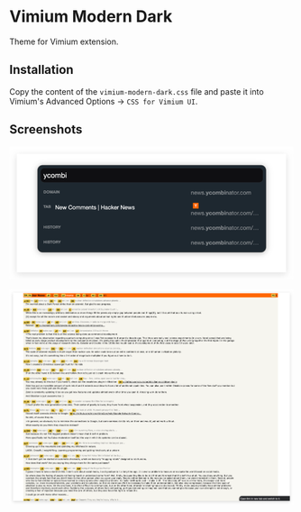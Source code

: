 # Vimium Modern Dark

Theme for Vimium extension.

## Installation

Copy the content of the `vimium-modern-dark.css` file and paste it into Vimium's Advanced Options -> `CSS for Vimium UI`.

## Screenshots

</center>

![img_1.png](img/img_1.png)

![img.png](img/img.png)


</center>